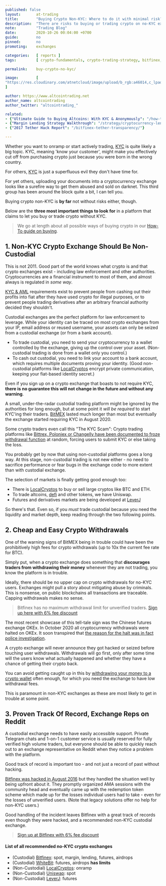 ```yaml
---
published: false
layout:       at-trading
title:        "Buying Crypto Non-KYC: Where to do it with minimal risk?"
description:  "There are risks to buying or trading crypto on no-KYC exchanges. Where are the safest places to buy crypto without KYC?"
note:         "Trading Blog"
date:         2020-10-26 00:04:00 +0700
guide:        no
pinned:       no
promoting:    exchanges

categories:   [ reports ]
tags:         [ crypto-fundamentals, crypto-trading-strategy, bitfinex, localcryptos ]

permalink:    buy-crypto-no-kyc/

image:        [
"https://res.cloudinary.com/atnetcloud/image/upload/b_rgb:a46014,c_lpad,h_360,w_700/v1603688562/atnet/pexels-photo-2179248_d5dt4i.jpg"
]

author: https://www.altcointrading.net
author_name: altcointrading
author_twitter: "altcointrading_"

related:
- {"Ultimate Guide to Buying Altcoins: With KYC & Anonymously": "/how-to-buy-altcoins/"}
- {"Margin Lending Strategy Walkthrough": "/strategy/cryptocurrency-lending/"}
- {"2017 Tether Hack Report": "/bitfinex-tether-transparency/"}

---
```


Whether you want to onramp or start actively trading, [KYC](/glossary/#kyc) is quite likely a big topic. KYC, meaning 'know your customer', might make you effectively cut off from purchasing crypto just because you were born in the wrong country.

For others, [KYC](/glossary/#kyc) is just a superfluous evil they don't have time for.

For yet others, uploading your documents into a cryptocurrency exchange looks like a surefire way to get them abused and sold on darknet. This third group has been around the block quite a bit, I can tell you.

Buying crypto non-KYC is **by far** not without risks either, though.

Below are the **three most important things to look for** in a platform that claims to let you buy or trade crypto without KYC.

> We go at length about all possible ways of buying crypto in our [How-To guide on buying](/how-to-buy-altcoins/).

## 1. Non-KYC Crypto Exchange Should Be Non-Custodial

This is not 2011. Good part of the world knows what crypto is and that crypto exchanges exist - including law enforcement and other authorities. Cryptocurrencies are a financial instrument to most of them, and almost always is regulated in *some way*.

[KYC & AML](/glossary/#kyc) requirements exist to prevent people from cashing out their profits into fiat after they have used crypto for illegal purposes, or to prevent people trading derivatives after an arbitrary financial authority decided they shouldn't.

Custodial exchanges are the perfect platform for law enforcement to leverage. While your identity can be traced on most crypto exchanges from your IP, email address or reused username, your assets can only be seized from a custodial exchange (or from a bank account).

* To trade custodial, you need to send your cryptocurrency to a wallet controlled by the exchange, giving up the control over your asset. (Non-custodial trading is done from a wallet only you control.)
* To cash out custodial, you need to link your account to a bank account, which requires multiple documents proving your identity. (Good non-custodial platforms like [LocalCryptos](http://bit.ly/localcryptos) encrypt private communication, keeping your fiat-based identity secret.)

Even if you sign up on a crypto exchange that boasts to not require KYC, **there is no guarantee this will not change in the future and without any warning**.

A small, under-the-radar custodial trading platform might be ignored by the authorities for long enough, but at some point it *will be required* to start KYC'ing their traders. [BitMEX]() lasted much longer than most but eventually the exchange started requiring KYC in August 2020.

Some crypto traders even call this "The KYC Scam": Crypto trading platforms like [Bittrex, Poloniex or Changelly have been documented to froze withdrawal function](https://www.reddit.com/r/Bitcoin/comments/8qh2ks/psa_beware_of_growing_risk_the_kyc_scam/) at random, forcing users to submit KYC or else taking the loss.

You probably get by now that using non-custodial platforms goes a long way. At this stage, non-custodial trading is not new either - no need to sacrifice performance or fear bugs in the exchange code to more extent than with custodial exchange.

The selection of markets is finally getting good enough too:

* There is [LocalCryptos](http://bit.ly/localcryptos) to buy or sell large cryptos like BTC and ETH.
* To trade altcoins, [defi](/glossary/defi/) and other tokens, we have Uniswap.
* Futures and derivatives markets are being developed at [LeverJ](/leverj/)

So there's that. Even so, if you *must* trade custodial because you need the liquidity and market depth, keep reading through the two following points.

## 2. Cheap and Easy Crypto Withdrawals

One of the warning signs of BitMEX being in trouble could have been the prohibitively high fees for crypto withdrawals (up to 10x the current fee rate for BTC).

Simply put, when a crypto exchange does something that **discourages traders from withdrawing their money** whenever they are not trading, you know the platform is in trouble.

Ideally, there should be no upper cap on crypto withdrawals for no-KYC users. Exchanges might pull a story about mitigating abuse by criminals. This is nonsense, on public blockchains all transactions are traceable. Capping withdrawals makes no sense.

> Bitfinex has no maximum withdrawal limit for unverified traders. [Sign up here with 6% fee discount](http://bit.ly/at-bfx-banner2020)

The most recent showcase of this tell-tale sign was the Chinese futures exchange OKEx. In October 2020 all cryptocurrency withdrawals were halted on OKEx. It soon transpired that [the reason for the halt was in fact police investigation](https://www.msn.com/en-us/money/news/chinese-police-investigation-halts-withdrawals-at-cryptoexchange-okex/ar-BB1a59XF).

A crypto exchange will never announce they got hacked or seized before touching user withdrawals. Withdrawals will go first, only after some time will the users know what actually happened and whether they have a chance of getting their crypto back.

You can avoid getting caught up in this by [withdrawing your money to a crypto wallet](/altcoin-wallets/) often enough, for which you need the exchange to have low withdrawal fees.

This is paramount in non-KYC exchanges as these are most likely to get in trouble at some point.

## 3. Proven Track Of Record, Exchange Reps on Reddit

A custodial exchange needs to have easily accessible support. Private Telegram chats and 1-on-1 customer service is usually reserved for fully verified high volume traders, but everyone should be able to quickly reach out to an exchange representative on Reddit when they notice a problem with the platform.

Good track of record is important too - and not just a record of past without hacking.

[Bitfinex was hacked in August 2016](/finexening/) but they handled the situation well by being upfront about it. They promptly organized AMA sessions with the community head and eventually came up with the redemption token scheme which made up for the losses individual users had to take - even for the losses of unverified users. (Note that legacy solutions offer no help for non-KYC users.)

Good handling of the incident leaves Bitfinex with a great track of records even though they were hacked, and a recommended non-KYC custodial exchange.

> [Sign up at Bitfinex with 6% fee discount](http://bit.ly/at-bfx-banner2020)

#### List of all recommended no-KYC crypto exchanges

* (Custodial) [Bitfinex](http://bit.ly/at-bfx-banner2020): spot, margin, lending, futures, airdrops
* (Custodial) [WhiteBit](https://bit.ly/3kwUh2k): futures, airdrops **has limits**
* (Non-Custodial) [LocalCryptos](http://bit.ly/localcryptos): onramp
* (Non-Custodial) [Uniswap](https://uniswap.org): spot
* (Non-Custodial) [LeverJ](/leverj/): futures

